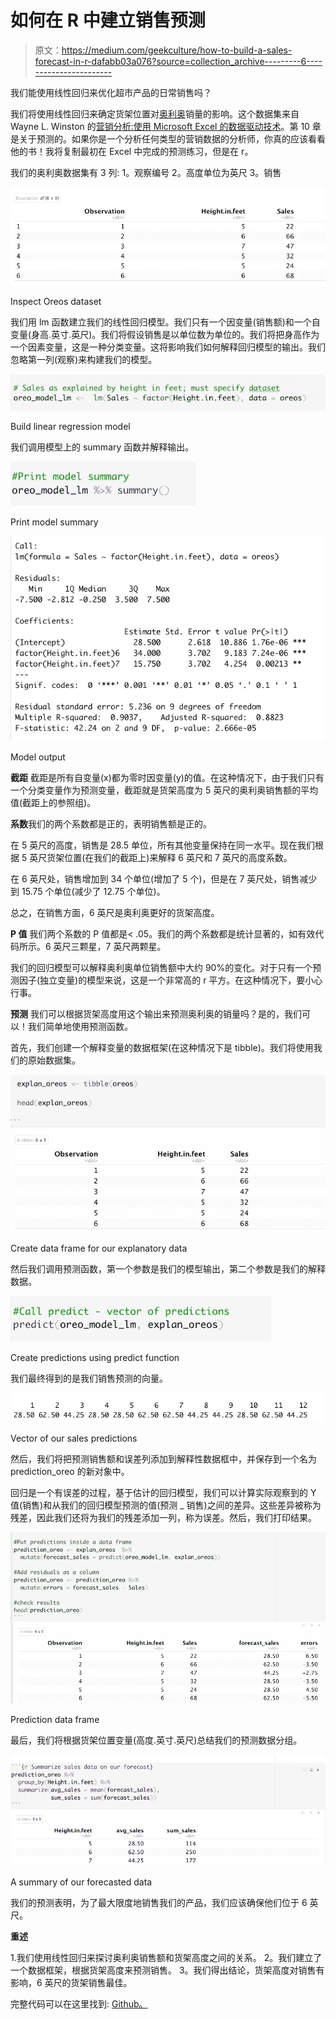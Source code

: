 # 如何在 R 中建立销售预测

> 原文：<https://medium.com/geekculture/how-to-build-a-sales-forecast-in-r-dafabb03a076?source=collection_archive---------6----------------------->

我们能使用线性回归来优化超市产品的日常销售吗？

我们将使用线性回归来确定货架位置对[奥利奥](https://www.wiley.com/en-al/Marketing+Analytics%3A+Data+Driven+Techniques+with+Microsoft+Excel-p-9781118373439)销量的影响。这个数据集来自 Wayne L. Winston 的[营销分析:使用 Microsoft Excel 的数据驱动技术](https://www.amazon.com/Marketing-Analytics-Data-Driven-Techniques-Microsoft/dp/111837343X)。第 10 章是关于预测的。如果你是一个分析任何类型的营销数据的分析师，你真的应该看看他的书！我将复制最初在 Excel 中完成的预测练习，但是在 r。

我们的奥利奥数据集有 3 列:
1。观察编号
2。高度单位为英尺
3。销售

![](img/c2214cd608ebba9df7ac941158d5fed1.png)

Inspect Oreos dataset

我们用 lm 函数建立我们的线性回归模型。我们只有一个因变量(销售额)和一个自变量(身高.英寸.英尺)。我们将假设销售是以单位数为单位的。我们将把身高作为一个因素变量，这是一种分类变量。这将影响我们如何解释回归模型的输出。我们忽略第一列(观察)来构建我们的模型。

![](img/c362ffab10ea025e4cfa7e2d91595848.png)

Build linear regression model

我们调用模型上的 summary 函数并解释输出。

![](img/e18cfb01945af99fc80289c29bad44cb.png)

Print model summary

![](img/200c3cea67885b07a5a6fab66858d194.png)

Model output

**截距**
截距是所有自变量(x)都为零时因变量(y)的值。在这种情况下，由于我们只有一个分类变量作为预测变量，截距就是货架高度为 5 英尺的奥利奥销售额的平均值(截距上的参照组)。

**系数**我们的两个系数都是正的，表明销售额是正的。

在 5 英尺的高度，销售是 28.5 单位，所有其他变量保持在同一水平。现在我们根据 5 英尺货架位置(在我们的截距上)来解释 6 英尺和 7 英尺的高度系数。

在 6 英尺处，销售增加到 34 个单位(增加了 5 个)，但是在 7 英尺处，销售减少到 15.75 个单位(减少了 12.75 个单位)。

总之，在销售方面，6 英尺是奥利奥更好的货架高度。

**P 值**
我们两个系数的 P 值都是< .05。我们的两个系数都是统计显著的，如有效代码所示。6 英尺三颗星，7 英尺两颗星。

我们的回归模型可以解释奥利奥单位销售额中大约 90%的变化。对于只有一个预测因子(独立变量)的模型来说，这是一个非常高的 r 平方。在这种情况下，要小心行事。

**预测**
我们可以根据货架高度用这个输出来预测奥利奥的销量吗？是的，我们可以！我们简单地使用预测函数。

首先，我们创建一个解释变量的数据框架(在这种情况下是 tibble)。我们将使用我们的原始数据集。

![](img/779b11d09436369f2da6100c7978cc66.png)

Create data frame for our explanatory data

然后我们调用预测函数，第一个参数是我们的模型输出，第二个参数是我们的解释数据。

![](img/22eb73aff48274e6e42875a2516f68ee.png)

Create predictions using predict function

我们最终得到的是我们销售预测的向量。

![](img/492ef300cfd4070f2310752afe4cf35c.png)

Vector of our sales predictions

然后，我们将把预测销售额和误差列添加到解释性数据框中，并保存到一个名为 prediction_oreo 的新对象中。

回归是一个有误差的过程，基于估计的回归模型，我们可以计算实际观察到的 Y 值(销售)和从我们的回归模型预测的值(预测 _ 销售)之间的差异。这些差异被称为残差，因此我们还将为我们的残差添加一列，称为误差。然后，我们打印结果。

![](img/93bef7d10056cc01b0d08ea4575cf274.png)

Prediction data frame

最后，我们将根据货架位置变量(高度.英寸.英尺)总结我们的预测数据分组。

![](img/ff4f34cb2b66f41ace6bf901cc4e19a8.png)

A summary of our forecasted data

我们的预测表明，为了最大限度地销售我们的产品，我们应该确保他们位于 6 英尺。

**重述**

1.我们使用线性回归来探讨奥利奥销售额和货架高度之间的关系。
2。我们建立了一个数据框架，根据货架高度来预测销售。
3。我们得出结论，货架高度对销售有影响，6 英尺的货架销售最佳。

完整代码可以在这里找到: [Github。](https://github.com/bonheurgirl/Machine-Learning-R/blob/master/8.Sales%20Forecast%20Model%20-%20Linear%20Regression.Rmd)